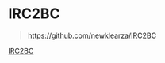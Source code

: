 # IRC2BC

> https://github.com/newklearza/IRC2BC

[IRC2BC](https://github.com/newklearza/IRC2BC#user-and-transaction-hashed-encryption ':include :type=iframe width=100% height=400px')
